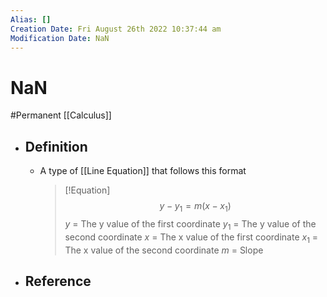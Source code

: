 ```yaml
---
Alias: []
Creation Date: Fri August 26th 2022 10:37:44 am 
Modification Date: NaN
---
```

# NaN
#Permanent [[Calculus]]

- ## Definition
	- A type of [[Line Equation]] that follows this format
	  > [!Equation]
	  > $$y-y_1=m(x-x_1)$$
	  > $y$ = The y value of the first coordinate
	  > $y_1$ = The y value of the second coordinate
	  > $x$ = The x value of the first coordinate
	  > $x_1$ = The x value of the second coordinate
	  > $m$ = Slope
- ## Reference